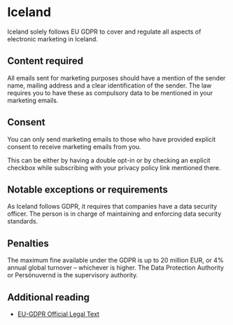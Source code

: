 # Iceland
Iceland solely follows EU GDPR to cover and regulate all aspects of electronic marketing in Iceland.

## Content required
All emails sent for marketing purposes should have a mention of the sender name, mailing address and a clear identification of the sender. The law requires you to have these as compulsory data to be mentioned in your marketing emails.

## Consent
You can only send marketing emails to those who have provided explicit consent to receive marketing emails from you.

This can be either by having a double opt-in or by checking an explicit checkbox while subscribing with your privacy policy link mentioned there.

## Notable exceptions or requirements
As Iceland follows GDPR, it requires that companies have a data security officer. The person is in charge of maintaining and enforcing data security standards.

## Penalties
The maximum fine available under the GDPR is up to 20 million EUR, or 4% annual global turnover – whichever is higher. The Data Protection Authority or Persónuvernd is the supervisory authority.

## Additional reading
- [EU-GDPR Official Legal Text](https://gdpr-info.eu/)
